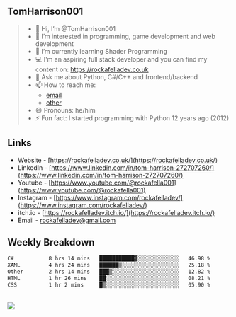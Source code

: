 ## TomHarrison001

> - 👋 Hi, I’m @TomHarrison001
> - 👀 I’m interested in programming, game development and web development
> - 🌱 I’m currently learning Shader Programming
> - 💻 I'm an aspiring full stack developer and you can find my content on: https://rockafelladev.co.uk
> - 💬 Ask me about Python, C#/C++ and frontend/backend
> - 📫 How to reach me: 
>     - [email](rockafelladev@gmail.com)  
>     - [other](https://rockafelladev.co.uk/#contact)
> - 😄 Pronouns: he/him
> - ⚡ Fun fact: I started programming with Python 12 years ago (2012)

## Links
- Website - [https://rockafelladev.co.uk/](https://rockafelladev.co.uk/)
- LinkedIn - [https://www.linkedin.com/in/tom-harrison-272707260/](https://www.linkedin.com/in/tom-harrison-272707260/)
- Youtube - [https://www.youtube.com/@rockafella001](https://www.youtube.com/@rockafella001)
- Instagram - [https://www.instagram.com/rockafelladev/](https://www.instagram.com/rockafelladev/)
- itch.io - [https://rockafelladev.itch.io/](https://rockafelladev.itch.io/)
- Email - rockafelladev@gmail.com

## Weekly Breakdown

<!--START_SECTION:waka-->

```txt
C#           8 hrs 14 mins   ███████████▓░░░░░░░░░░░░░   46.98 %
XAML         4 hrs 24 mins   ██████▒░░░░░░░░░░░░░░░░░░   25.18 %
Other        2 hrs 14 mins   ███▒░░░░░░░░░░░░░░░░░░░░░   12.82 %
HTML         1 hr 26 mins    ██░░░░░░░░░░░░░░░░░░░░░░░   08.21 %
CSS          1 hr 2 mins     █▒░░░░░░░░░░░░░░░░░░░░░░░   05.90 %
```

<!--END_SECTION:waka-->

<br/>

<img src="https://github-profile-trophy.vercel.app/?username=TomHarrison001&theme=nord&no-frame=true&margin-w=10&column=7" />

<br/>
